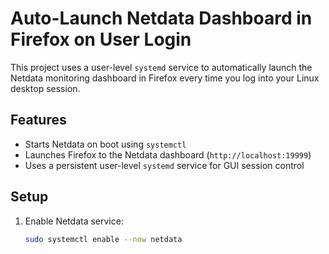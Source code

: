 # Auto-Launch Netdata Dashboard in Firefox on User Login

This project uses a user-level `systemd` service to automatically launch the Netdata monitoring dashboard in Firefox every time you log into your Linux desktop session.

## Features
- Starts Netdata on boot using `systemctl`
- Launches Firefox to the Netdata dashboard (`http://localhost:19999`)
- Uses a persistent user-level `systemd` service for GUI session control

## Setup

1. Enable Netdata service:
   ```bash
   sudo systemctl enable --now netdata
